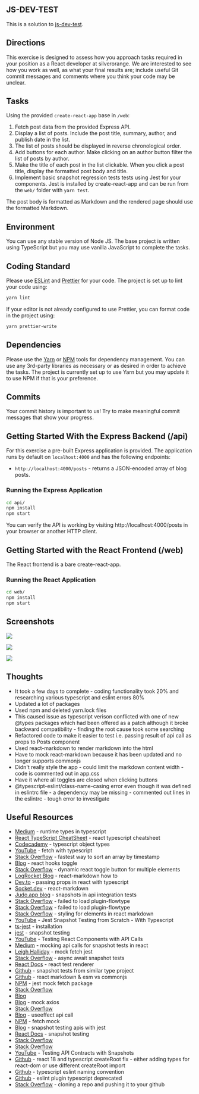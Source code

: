 JS-DEV-TEST
-----------

This is a solution to [js-dev-test](https://github.com/silverorange/js-dev-test).

Directions
----------

This exercise is designed to assess how you approach tasks required in your
position as a React developer at silverorange. We are interested to see how
you work as well, as what your final results are; include useful Git commit
messages and comments where you think your code may be unclear.

Tasks
-----
Using the provided `create-react-app` base in `/web`:

 1. Fetch post data from the provided Express API.
 2. Display a list of posts. Include the post title, summary, author, and
    publish date in the list.
 3. The list of posts should be displayed in reverse chronological order.
 4. Add buttons for each author. Make clicking on an author button filter
    the list of posts by author.
 5. Make the title of each post in the list clickable. When you click a post
    title, display the formatted post body and title.
 6. Implement basic snapshot regression tests tests using Jest for your
    components. Jest is installed by create-react-app and can be run from the
    `web/` folder with `yarn test`.

The post body is formatted as Markdown and the rendered page should use the
formatted Markdown.

Environment
-----------
You can use any stable version of Node JS. The base project is written using
TypeScript but you may use vanilla JavaScript to complete the tasks.

Coding Standard
---------------
Please use [ESLint](https://eslint.org/) and [Prettier](https://prettier.io/)
for your code. The project is set up to lint your code using:
```sh
yarn lint
```

If your editor is not already configured to use Prettier, you can format code
in the project using:
```sh
yarn prettier-write
```

Dependencies
------------
Please use the [Yarn](https://yarnpkg.com/) or
[NPM](https://docs.npmjs.com/cli/npm) tools for dependency
management. You can use any 3rd-party libraries as necessary or as desired in
order to achieve the tasks. The project is currently set up to use Yarn but
you may update it to use NPM if that is your preference.

Commits
-------
Your commit history is important to us! Try to make meaningful commit messages
that show your progress.

Getting Started With the Express Backend (/api)
-----------------------------------------------
For this exercise a pre-built Express application is provided. The application
runs by default on `localhost:4000` and has the following endpoints:

 - `http://localhost:4000/posts` - returns a JSON-encoded array of blog posts.

### Running the Express Application

```sh
cd api/
npm install
npm start
```

You can verify the API is working by visiting http://localhost:4000/posts in
your browser or another HTTP client.

Getting Started with the React Frontend (/web)
----------------------------------------------
The React frontend is a bare create-react-app.

### Running the React Application

```sh
cd web/
npm install
npm start
```

Screenshots
-----------

![](js-dev-test-1.png)

![](js-dev-test-2.png)

![](js-dev-test-3.png)

Thoughts 
-------- 

- It took a few days to complete - coding functionality took 20% and researching various typescript and eslint errors 80% 
- Updated a lot of packages 
- Used npm and deleted yarn.lock files
- This caused issue as typescript verison conflicted with one of new @types packages which had been offered as a patch although it broke backward compatibility - finding the root cause took some searching
- Refactored code to make it easier to test i.e. passing result of api call as props to Posts component
- Used react-markdown to render markdown into the html
- Have to mock react-markdown because it has been updated and no longer supports commonjs
- Didn't really style the app - could limit the markdown content width - code is commented out in app.css
- Have it where all toggles are closed when clicking buttons
- @typescript-eslint/class-name-casing error even though it was defined in eslintrc file - a dependency may be missing - commented out lines in the eslintrc - tough error to investigate 

Useful Resources
----------------

- [Medium](https://medium.com/@wujido20/runtime-types-in-typescript-5f74fc9dc6c4) - runtime types in typescript
- [React TypeScript CheatSheet](https://react-typescript-cheatsheet.netlify.app/) - react typescript cheatsheet
- [Codecademy](https://www.codecademy.com/learn/learn-typescript/modules/learn-typescript-advanced-object-types/cheatsheet) - typescript object types
- [YouTube](https://www.youtube.com/watch?v=sa7-AsTRXec) - fetch with typescript
- [Stack Overflow](https://stackoverflow.com/questions/7555025/fastest-way-to-sort-an-array-by-timestamp) - fastest way to sort an array by timestamp
- [Blog](https://adamjberkowitz.com/blog/post/use-react-hooks-to-create-a-toggle) - react hooks toggle
- [Stack Overflow](https://stackoverflow.com/questions/71108354/dynamic-react-toggle-button-for-multiple-elements) - dynamic react toggle button for multiple elements
- [LogRocket Blog](https://blog.logrocket.com/how-to-safely-render-markdown-using-react-markdown/) - react-markdown how to
- [Dev.to](https://dev.to/mconner89/passing-props-in-react-using-typescript-20lm) - passing props in react with typescript
- [Socket.dev](https://socket.dev/npm/package/react-markdown) - react-markdown
- [Judo.app blog](https://www.judo.app/blog/snapshots-in-api-integration-tests/) - snapshots in api integration tests
- [Stack Overflow](https://stackoverflow.com/questions/70397587/failed-to-load-plugin-flowtype-declared-in-package-json-eslint-config-react) - failed to load plugin-flowtype
- [Stack Overflow](https://stackoverflow.com/questions/70622891/failed-to-load-plugin-flowtype-declared-in-eslintrc-json-cannot-find-modul) - failed to load plugin-flowtype
- [Stack Overflow](https://stackoverflow.com/questions/66356329/how-to-add-styling-for-elements-in-react-markdown) - styling for elements in react markdown
- [YouTube](https://www.youtube.com/watch?v=m56G_FvFs1E) - Jest Snapshot Testing from Scratch - With Typescript
- [ts-jest](https://kulshekhar.github.io/ts-jest/docs/getting-started/installation) - installation
- [jest](https://jestjs.io/docs/snapshot-testing#snapshot-testing-with-jest) - snapshot testing
- [YouTube](https://www.youtube.com/watch?v=z656HufH3pA) - Testing React Components with API Calls
- [Medium](https://betterprogramming.pub/mocking-api-calls-for-snapshot-tests-in-react-f98664a9b06b) - mocking api calls for snapshot tests in react
- [Leigh Halliday](https://www.leighhalliday.com/mock-fetch-jest) - mock fetch jest 
- [Stack Overflow](https://stackoverflow.com/questions/69011673/how-can-i-await-api-results-before-doing-a-matchsnapshot-test) - async await snapshot tests
- [React Docs](https://reactjs.org/docs/test-renderer.html) - react test renderer
- [Github](https://github.com/mKleinCreative/js-dev-test/blob/master/web/src/App.test.tsx) - snapshot tests from similar type project
- [Github](https://github.com/remarkjs/react-markdown/issues/635) - react markdown & esm vs commonjs
- [NPM](https://www.npmjs.com/package/jest-mock-fetch) - jest mock fetch package
- [Stack Overflow](https://stackoverflow.com/questions/44399181/react-jest-how-to-test-changing-state-and-checking-for-another-component)
- [Blog](https://medium.com/fernandodof/how-to-mock-fetch-calls-with-jest-a666ae1e7752)
- [Blog](https://zaklaughton.dev/blog/the-only-3-steps-you-need-to-mock-an-api-call-in-jest) - mock axios
- [Stack Overflow](https://stackoverflow.com/questions/59147444/trigger-useeffect-in-jest-and-enzyme-testing)
- [Blog](https://www.taniarascia.com/how-to-test-useeffect-api-call/) - useeffect api call
- [NPM](https://www.npmjs.com/package/fetch-mock) - fetch mock
- [Blog](https://daveceddia.com/snapshot-testing-apis-with-jest/) - snapshot testing apis with jest
- [React Docs](https://reactjs.org/docs/testing-recipes.html#snapshot-testing) - snapshot testing
- [Stack Overflow](https://stackoverflow.com/questions/55388587/how-should-i-test-react-hook-useeffect-making-an-api-call-with-typescript)
- [Stack Overflow](https://stackoverflow.com/questions/69145023/how-to-test-component-with-setstate-hook-inside-async-api-call-in-useeffectfunc)
- [YouTube](https://www.youtube.com/watch?v=jwCvZpl1po8) - Testing API Contracts with Snapshots
- [Github](https://github.com/DefinitelyTyped/DefinitelyTyped/issues/43848) - react 18 and typescript createRoot fix - either adding types for react-dom or use different createRoot import
- [Github](https://github.com/typescript-eslint/typescript-eslint/issues/1654) - typescript eslint naming convention
- [Github](https://github.com/bradzacher/eslint-plugin-typescript/issues/290) - eslint plugin typescript deprecated
- [Stack Overflow](https://stackoverflow.com/questions/18200248/cloning-a-repo-from-someone-elses-github-and-pushing-it-to-a-repo-on-my-github) - cloning a repo and pushing it to your github